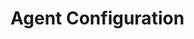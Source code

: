 
# Agent Configuration

<!--
DELETE ME AFTER COMPLETING THE DOCUMENT!
---
Task: https://dev.azure.com/mariner-org/polar/_workitems/edit/13169
Title: Agent Configuration
Type: Reference
Objective:

Dryly describe the agent configuration.
-->
